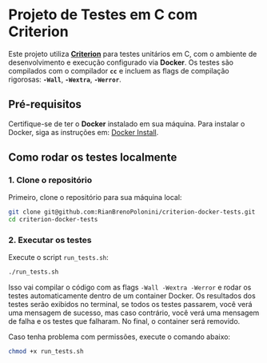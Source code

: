 # Projeto de Testes em C com Criterion

Este projeto utiliza [**Criterion**](https://github.com/Snaipe/Criterion) para testes unitários em C, com o ambiente de desenvolvimento e execução configurado via **Docker**. Os testes são compilados com o compilador **`cc`** e incluem as flags de compilação rigorosas: **`-Wall`**, **`-Wextra`**, **`-Werror`**.

## Pré-requisitos

Certifique-se de ter o **Docker** instalado em sua máquina. Para instalar o Docker, siga as instruções em: [Docker Install](https://docs.docker.com/get-docker/).

## Como rodar os testes localmente

### 1. Clone o repositório

Primeiro, clone o repositório para sua máquina local:

```bash
git clone git@github.com:RianBrenoPolonini/criterion-docker-tests.git
cd criterion-docker-tests
```

### 2. Executar os testes

Execute o script `run_tests.sh`:

```bash
./run_tests.sh
```

Isso vai compilar o código com as flags `-Wall -Wextra -Werror` e rodar os testes automaticamente dentro de um container Docker. Os resultados dos testes serão exibidos no terminal, se todos os testes passarem, você verá uma mensagem de sucesso, mas caso contrário, você verá uma mensagem de falha e os testes que falharam. No final, o container será removido.

Caso tenha problema com permissões, execute o comando abaixo:

```bash
chmod +x run_tests.sh
```
